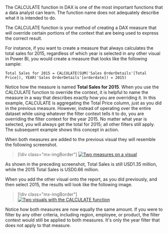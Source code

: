 The CALCULATE function in DAX is one of the most important functions that a data analyst can learn. The function name does not adequately describe what it is intended to do.

The CALCULATE function is your method of creating a DAX measure that will override certain portions of the context that are being used to express the correct result.

For instance, if you want to create a measure that always calculates the total sales for 2015, regardless of which year is selected in any other visual in Power BI, you would create a measure that looks like the following sample:

```Total Sales for 2015 = CALCULATE(SUM('Sales OrderDetails'[Total Price]), YEAR('Sales OrderDetails'[orderdate]) = 2015)```

Notice how the measure is named **Total Sales for 2015**. When you use the CALCULATE function to override the context, it is helpful to name the measure in a way that describes exactly how you are overriding it. In this example, CALCULATE is aggregating the Total Price column, just as you did in the previous measure. However, instead of operating over the entire dataset while using whatever the filter context tells it to do, you are overriding the filter context for the year 2015. No matter what year is selected, you will always get the total for 2015; all other filters still apply. The subsequent example shows this concept in action.

When both measures are added to the previous visual they will resemble the following screenshot.

> [!div class="mx-imgBorder"]
> [![Two measures on a visual](../media/02-two-measures-ss.png)](../media/02-two-measures-ss.png#lightbox)

As shown in the preceding screenshot, Total Sales is still USD1.35 million, while the 2015 Total Sales is USD0.66 million.

When you add the other visual onto the report, as you did previously, and then select 2015, the results will look like the following image.

> [!div class="mx-imgBorder"]
> [![Two visuals with the CALCULATE function](../media/02-two-visuals-with-calculate-ss.png)](../media/02-two-visuals-with-calculate-ss.png#lightbox)

Notice how both measures are now equally the same amount. If you were to filter by any other criteria, including region, employee, or product, the filter context would still be applied to both measures. It's only the year filter that does not apply to that measure.
